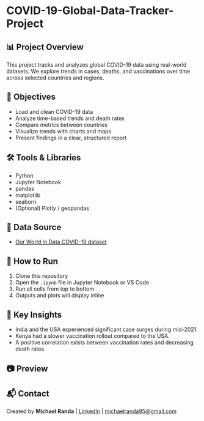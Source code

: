 # COVID-19-Global-Data-Tracker-Project

## 📊 Project Overview
This project tracks and analyzes global COVID-19 data using real-world datasets. We explore trends in cases, deaths, and vaccinations over time across selected countries and regions.

## 🎯 Objectives
- Load and clean COVID-19 data
- Analyze time-based trends and death rates
- Compare metrics between countries
- Visualize trends with charts and maps
- Present findings in a clear, structured report

## 🛠️ Tools & Libraries
- Python
- Jupyter Notebook
- pandas
- matplotlib
- seaborn
- (Optional) Plotly / geopandas

## 📁 Data Source
- [Our World in Data COVID-19 dataset](https://github.com/owid/covid-19-data)

## 🚀 How to Run
1. Clone this repository
2. Open the `.ipynb` file in Jupyter Notebook or VS Code
3. Run all cells from top to bottom
4. Outputs and plots will display inline

## 📌 Key Insights
- India and the USA experienced significant case surges during mid-2021.
- Kenya had a slower vaccination rollout compared to the USA.
- A positive correlation exists between vaccination rates and decreasing death rates.

## 📷 Preview


## 📬 Contact
Created by **Michael Randa** | [LinkedIn](#) | michaelranda95@gmail.com
